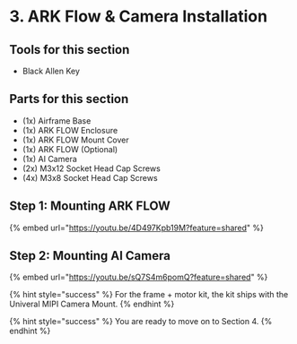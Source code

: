 # 3. ARK Flow & Camera Installation

## Tools for this section

* Black Allen Key

## Parts for this section

* (1x) Airframe Base
* (1x) ARK FLOW Enclosure
* (1x) ARK FLOW Mount Cover
* (1x) ARK FLOW (Optional)
* (1x) AI Camera
* (2x) M3x12 Socket Head Cap Screws
* (4x) M3x8 Socket Head Cap Screws

##

## Step 1: Mounting ARK FLOW

{% embed url="https://youtu.be/4D497Kpb19M?feature=shared" %}

##

## Step 2: Mounting AI Camera

{% embed url="https://youtu.be/sQ7S4m6pomQ?feature=shared" %}

{% hint style="success" %}
For the frame + motor kit, the kit ships with the Univeral MIPI Camera Mount.
{% endhint %}



{% hint style="success" %}
You are ready to move on to Section 4.
{% endhint %}

